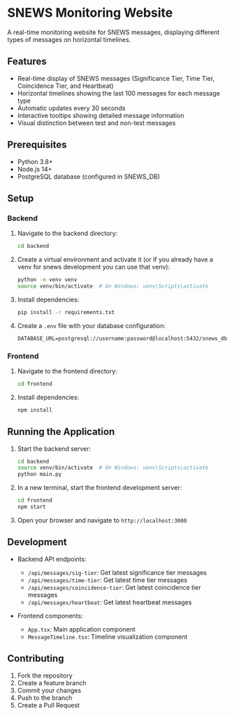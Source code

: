# SNEWS Monitoring Website

A real-time monitoring website for SNEWS messages, displaying different types of messages on horizontal timelines.

## Features

- Real-time display of SNEWS messages (Significance Tier, Time Tier, Coincidence Tier, and Heartbeat)
- Horizontal timelines showing the last 100 messages for each message type
- Automatic updates every 30 seconds
- Interactive tooltips showing detailed message information
- Visual distinction between test and non-test messages

## Prerequisites

- Python 3.8+
- Node.js 14+
- PostgreSQL database (configured in SNEWS_DB)

## Setup

### Backend

1. Navigate to the backend directory:
   ```bash
   cd backend
   ```

2. Create a virtual environment and activate it (or if you already have a venv for snews development you can use that venv):
   ```bash
   python -m venv venv
   source venv/bin/activate  # On Windows: venv\Scripts\activate
   ```

3. Install dependencies:
   ```bash
   pip install -r requirements.txt
   ```

4. Create a `.env` file with your database configuration:
   ```
   DATABASE_URL=postgresql://username:password@localhost:5432/snews_db
   ```

### Frontend

1. Navigate to the frontend directory:
   ```bash
   cd frontend
   ```

2. Install dependencies:
   ```bash
   npm install
   ```

## Running the Application

1. Start the backend server:
   ```bash
   cd backend
   source venv/bin/activate  # On Windows: venv\Scripts\activate
   python main.py
   ```

2. In a new terminal, start the frontend development server:
   ```bash
   cd frontend
   npm start
   ```

3. Open your browser and navigate to `http://localhost:3000`

## Development

- Backend API endpoints:
  - `/api/messages/sig-tier`: Get latest significance tier messages
  - `/api/messages/time-tier`: Get latest time tier messages
  - `/api/messages/coincidence-tier`: Get latest coincidence tier messages
  - `/api/messages/heartbeat`: Get latest heartbeat messages

- Frontend components:
  - `App.tsx`: Main application component
  - `MessageTimeline.tsx`: Timeline visualization component

## Contributing

1. Fork the repository
2. Create a feature branch
3. Commit your changes
4. Push to the branch
5. Create a Pull Request 